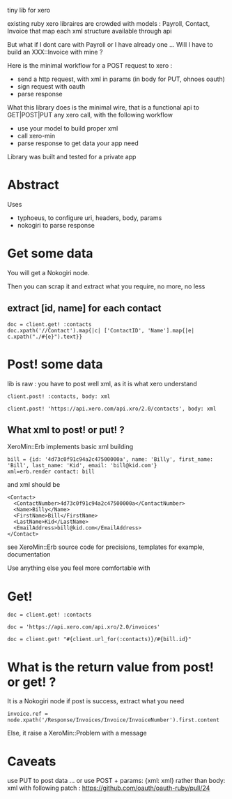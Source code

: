 tiny lib for xero

existing ruby xero libraires are crowded with models : Payroll, Contact, Invoice that map each xml structure available through api

But what if I dont care with Payroll or I have already one ... Will I have to build an XXX::Invoice with mine ?

Here is the minimal workflow for a POST request to xero :

* send a http request, with xml in params (in body for PUT, ohnoes oauth)
* sign request with oauth
* parse response

What this library does is the minimal wire, that is a functional api to GET|POST|PUT any xero call, with the following workflow

* use your model to build proper xml
* call xero-min
* parse response to get data your app need

Library was built and tested for a private app

Abstract
========
Uses

* typhoeus, to configure uri, headers, body, params
* nokogiri to parse response

Get some data
=============
You will get a Nokogiri node.

Then you can scrap it and extract what you require, no more, no less

extract [id, name] for each contact
-----------------------------------
    doc = client.get! :contacts
    doc.xpath('//Contact').map{|c| ['ContactID', 'Name'].map{|e| c.xpath("./#{e}").text}}

Post! some data
===============
lib is raw : you have to post well xml, as it is what xero understand

    client.post! :contacts, body: xml

    client.post! 'https://api.xero.com/api.xro/2.0/contacts', body: xml

What xml to post! or put! ?
---------------------------
XeroMin::Erb implements basic xml building

    bill = {id: '4d73c0f91c94a2c47500000a', name: 'Billy', first_name: 'Bill', last_name: 'Kid', email: 'bill@kid.com'}
    xml=erb.render contact: bill

and xml should be

    <Contact>
      <ContactNumber>4d73c0f91c94a2c47500000a</ContactNumber>
      <Name>Billy</Name>
      <FirstName>Bill</FirstName>
      <LastName>Kid</LastName>
      <EmailAddress>bill@kid.com</EmailAddress>
    </Contact>

see XeroMin::Erb source code for precisions, templates for example, documentation

Use anything else you feel more comfortable with

Get!
====
    doc = client.get! :contacts

    doc = 'https://api.xero.com/api.xro/2.0/invoices'

    doc = client.get! "#{client.url_for(:contacts)}/#{bill.id}"


What is the return value from post! or get! ?
=============================================
It is a Nokogiri node if post is success, extract what you need

    invoice.ref = node.xpath('/Response/Invoices/Invoice/InvoiceNumber').first.content

Else, it raise a XeroMin::Problem with a message

Caveats
=======
use PUT to post data ... or use POST + params: {xml: xml} rather than body: xml with following patch : https://github.com/oauth/oauth-ruby/pull/24

